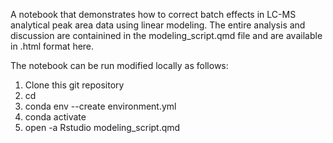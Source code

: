 A notebook that demonstrates how to correct batch effects in LC-MS analytical peak area data using linear modeling. The entire analysis and discussion are containined in the modeling_script.qmd file and are available in .html format here.

The notebook can be run modified locally as follows:

1. Clone this git repository
2. cd
3. conda env --create environment.yml
4. conda activate
5. open -a Rstudio modeling_script.qmd
